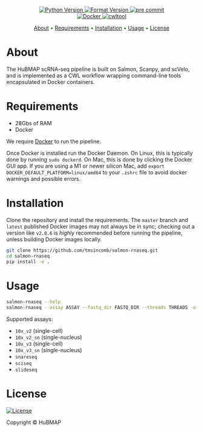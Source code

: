 <h1 align="center">
  <br>
</h1>

<div class="flex-container" align="center">
    <a href="https://img.shields.io/badge/Python-3.%7C3.8%7C3.9%7C3.10%7C3.11-blue">
    <img src="https://img.shields.io/badge/Python-3.7%7C3.8%7C3.9%7C3.10%7C3.11-blue"
        alt="Python Version">
    <a href="https://github.com/psf/black">
    <img src="https://img.shields.io/badge/code%20style-black-000000.svg"
        alt="Format Version">
    <a href="https://github.com/pre-commit/pre-commit">
    <img src="https://img.shields.io/badge/pre--commit-enabled-brightgreen?logo=pre-commit&logoColor=white"
        alt="pre commit">
    </br>
    <a href="https://www.docker.com">
    <img src="https://img.shields.io/badge/docker-%230db7ed.svg?style=for-the-badge&logo=docker&logoColor=white"
        alt="Docker">
    <a href="https://www.commonwl.org">
    <img src="https://img.shields.io/badge/cwltool-red?style=for-the-badge&logo=cwltool&logoColor=white"
        alt="cwltool">
</div>

<p align="center" style="color:green">
  <a href="#about">About</a> •
  <a href="#requirements">Requirements</a> •
  <a href="#installation">Installation</a> •
  <a href="#usage">Usage</a> •
  <a href="#license">License</a>
</p>

# About

The HuBMAP scRNA-seq pipeline is built on Salmon, Scanpy, and scVelo, and is
implemented as a CWL workflow wrapping command-line tools encapsulated in
Docker containers.

# Requirements

- 28Gbs of RAM
- Docker

We require [Docker](https://www.docker.com/) to run the pipeline.

Once Docker is installed run the Docker Daemon. On Linux, this is typically
done by running ``sudo dockerd``. On Mac, this is done by clicking the Docker GUI app. If you are using a M1 or newer silicon Mac, add ``export DOCKER_DEFAULT_PLATFORM=linux/amd64`` to your ``.zshrc`` file to avoid docker warnings and possible errors.

# Installation

Clone the repository and install the requirements. The ``master`` branch and ``latest`` published Docker images may not always
be in sync; checking out a version like ``v2.0.6`` is *highly* recommended
before running the pipeline, unless building Docker images locally.

```bash
git clone https://github.com/tmsincomb/salmon-rnaseq.git
cd salmon-rnaseq
pip install -e .
```

# Usage
```bash
salmon-rnaseq --help
salmon-rnaseq --assay ASSAY --fastq_dir FASTQ_DIR --threads THREADS -o OUTPUT_DIR
```

Supported assays:

* ``10x_v2`` (single-cell)
* ``10x_v2_sn`` (single-nucleus)
* ``10x_v3`` (single-cell)
* ``10x_v3_sn`` (single-nucleus)
* ``snareseq``
* ``sciseq``
* ``slideseq``
  
# License

[![License](https://img.shields.io/github/license/hubmapconsortium/salmon-rnaseq)](https://github.com/hubmapconsortium/salmon-rnaseq/blob/main/LICENSE)

Copyright © HuBMAP
